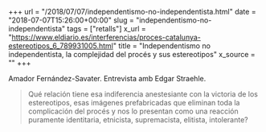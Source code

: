 +++
url = "/2018/07/07/independentismo-no-independentista.html"
date = "2018-07-07T15:26:00+00:00"
slug = "independentismo-no-independentista"
tags = ["retalls"]
x_url = "https://www.eldiario.es/interferencias/proces-catalunya-estereotipos_6_789931005.html"
title = "Independentismo no independentista, la complejidad del procés y sus estereotipos"
x_source = ""
+++


Amador Fernández-Savater. Entrevista amb Edgar Straehle.

> Qué relación tiene esa indiferencia anestesiante con la victoria de los estereotipos, esas imágenes prefabricadas que eliminan toda la complicación del procés y nos lo presentan como una reacción puramente identitaria, etnicista, supremacista, elitista, intolerante?

